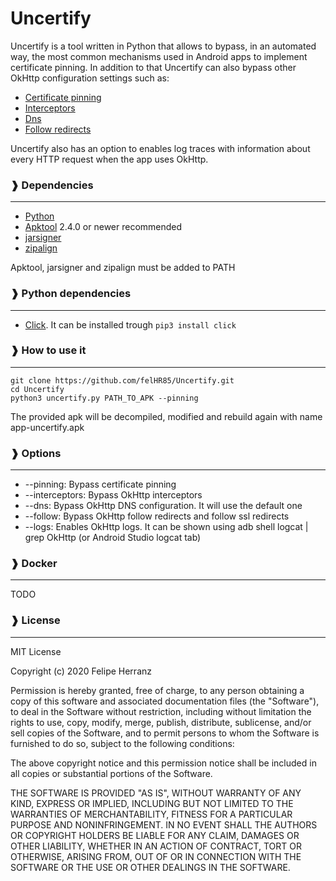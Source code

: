 # Uncertify
Uncertify is a tool written in Python that allows to bypass, in an automated way, the most common mechanisms used in Android apps to implement certificate pinning. In addition to that Uncertify can also bypass other OkHttp configuration settings such as:

- [Certificate pinning](https://square.github.io/okhttp/4.x/okhttp/okhttp3/-certificate-pinner/)
- [Interceptors](https://square.github.io/okhttp/interceptors/)
- [Dns](https://square.github.io/okhttp/3.x/okhttp/okhttp3/OkHttpClient.Builder.html#dns-okhttp3.Dns-)
- [Follow redirects](https://square.github.io/okhttp/4.x/okhttp/okhttp3/-ok-http-client/-builder/follow-redirects/)

Uncertify also has an option to enables log traces with information about every HTTP request when the app uses OkHttp.


### ❱ Dependencies
--------------------------------------
- [Python](https://www.python.org/download/releases/3.0/)
- [Apktool](https://ibotpeaches.github.io/Apktool/) 2.4.0 or newer recommended
- [jarsigner](https://docs.oracle.com/javase/8/docs/technotes/tools/unix/jarsigner.html)
- [zipalign](https://developer.android.com/studio/command-line/zipalign)

Apktool, jarsigner and zipalign must be added to PATH

### ❱ Python dependencies
--------------------------------------
- [Click](https://click.palletsprojects.com/en/7.x/). It can be installed trough `pip3 install click`

### ❱ How to use it
--------------------------------------
```
git clone https://github.com/felHR85/Uncertify.git
cd Uncertify
python3 uncertify.py PATH_TO_APK --pinning
```
The provided apk will be decompiled, modified and rebuild again with name app-uncertify.apk

### ❱ Options
--------------------------------------
- --pinning: Bypass certificate pinning
- --interceptors: Bypass OkHttp interceptors
- --dns: Bypass OkHttp DNS configuration. It will use the default one
- --follow: Bypass OkHttp follow redirects and follow ssl redirects
- --logs: Enables OkHttp logs. It can be shown using adb shell logcat | grep OkHttp (or Android Studio logcat tab)

### ❱ Docker
--------------------------------------
TODO

### ❱ License
--------------------------------------
MIT License

Copyright (c) 2020 Felipe Herranz

Permission is hereby granted, free of charge, to any person obtaining a copy
of this software and associated documentation files (the "Software"), to deal
in the Software without restriction, including without limitation the rights
to use, copy, modify, merge, publish, distribute, sublicense, and/or sell
copies of the Software, and to permit persons to whom the Software is
furnished to do so, subject to the following conditions:

The above copyright notice and this permission notice shall be included in all
copies or substantial portions of the Software.

THE SOFTWARE IS PROVIDED "AS IS", WITHOUT WARRANTY OF ANY KIND, EXPRESS OR
IMPLIED, INCLUDING BUT NOT LIMITED TO THE WARRANTIES OF MERCHANTABILITY,
FITNESS FOR A PARTICULAR PURPOSE AND NONINFRINGEMENT. IN NO EVENT SHALL THE
AUTHORS OR COPYRIGHT HOLDERS BE LIABLE FOR ANY CLAIM, DAMAGES OR OTHER
LIABILITY, WHETHER IN AN ACTION OF CONTRACT, TORT OR OTHERWISE, ARISING FROM,
OUT OF OR IN CONNECTION WITH THE SOFTWARE OR THE USE OR OTHER DEALINGS IN THE
SOFTWARE.